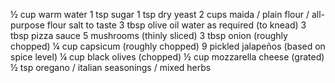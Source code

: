 ½ cup warm water
1 tsp sugar
1 tsp dry yeast
2 cups maida / plain flour / all-purpose flour
salt to taste
3 tbsp olive oil
water as required (to knead)
3 tbsp pizza sauce
5 mushrooms (thinly sliced)
3 tbsp onion (roughly chopped)
¼ cup capsicum (roughly chopped)
9 pickled jalapeños (based on spice level)
¼ cup black olives (chopped)
½ cup mozzarella cheese (grated)
½ tsp oregano / italian seasonings / mixed herbs